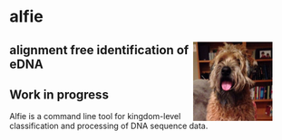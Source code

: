 # alfie <figure><img src="data/alfie.jpeg" height="140" align="right" alt="He's a good boy."></figure>
## alignment free identification of eDNA

## Work in progress

Alfie is a command line tool for kingdom-level classification and processing of DNA sequence data.

